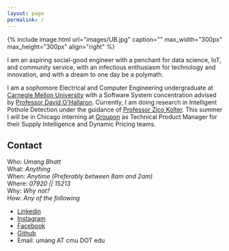 ```yaml
---
layout: page
permalink: /
---
```


{% include image.html url="images/UB.jpg" caption="" max_width="300px" max_height="300px" align="right" %}

I am an aspiring social-good engineer with a penchant for data science, IoT, and community service, with an infectious enthusiasm for technology and innovation, and with a dream to one day be a polymath.

I am a sophomore Electrical and Computer Engineering undergraduate at [Carnegie Mellon University] with a Software System concentration advised by [Professor David O'Hallaron]. Currently, I am doing research in Intelligent Pothole Detection under the guidance of [Professor Zico Kolter]. This summer I will be in Chicago interning at [Groupon] as Technical Product Manager for their Supply Intelligence and Dynamic Pricing teams.  

## Contact

Who: <i>Umang Bhatt</i> <br />
What: <i>Anything</i> <br />
When: <i>Anytime (Preferably between 8am and 2am)</i> <br />
Where: <i> 07920 || 15213 </i> <br />
Why: <i> Why not? </i> <br />
How: <i>Any of the following</i> <br />
* [Linkedin]
* [Instagram]
* [Facebook]
* [Github]
* Email: umang AT cmu DOT edu 
<br />



[Carnegie Mellon University]: http://www.cmu.edu
[Professor David O'Hallaron]: http://www.cs.cmu.edu/~droh/
[Professor Zico Kolter]: http://www.zicokolter.com
[Groupon]: http://www.groupon.com
[Linkedin]: http://www.linkedin.com/in/umangsbhatt
[Instagram]: http://www.instagram.com/umangsbhatt
[Facebook]: http://www.facebook.com/umangsbhatt
[Github]: http://www.github.com/umangsbhatt
